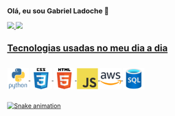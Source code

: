 ### Olá, eu sou Gabriel Ladoche 👋 

<div>
  <a href="https://github.com/gabrielladoche">
  <img height="180em" src="https://github-readme-stats.vercel.app/api?username=gabrielladoche&show_icons=true&theme=synthwave&include_all_commits=true&count_private=true"/>
  <img height="180em" src="https://github-readme-stats.vercel.app/api/top-langs/?username=gabrielladoche&show_icons=true&theme=synthwave&include_all_commits=true&count_private=true"/>
</div>
    
## Tecnologias usadas no meu dia a dia

<div style="display": incline_block"><br>
  <img align="center" alt="python" height="50" width="50" src="https://github.com/gabrielladoche/gabrielladoche/blob/main/python-original-wordmark.svg">
  <img align="center" alt="css" height="50" width="50" src="https://github.com/gabrielladoche/gabrielladoche/blob/main/css3-original-wordmark.svg">
  <img align="center" alt="html" height="50" width="50" src="https://github.com/gabrielladoche/gabrielladoche/blob/main/html5-original-wordmark.svg">
  <img align="center" alt="java" height="50" width="50" src="https://github.com/gabrielladoche/gabrielladoche/blob/main/javascript-original.svg">
  <img align="center" alt="aws" height="50" width="50" src="https://github.com/gabrielladoche/gabrielladoche/blob/main/amazonwebservices-original-wordmark.svg">
  <img align="center" alt="sql" height="50" width="50" src="https://github.com/gabrielladoche/gabrielladoche/blob/main/azuresqldatabase-original.svg">
</div>

##

![Snake animation](https://github.com/gabrielladoche/Gabriel-Ladoche/blob/output/github-contribution-grid-snake.svg)






  
  
          
          
